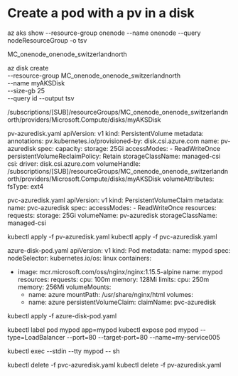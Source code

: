 # Create a pod with a pv in a disk
az aks show --resource-group onenode --name onenode --query nodeResourceGroup -o tsv

MC_onenode_onenode_switzerlandnorth

az disk create \
  --resource-group MC_onenode_onenode_switzerlandnorth \
  --name myAKSDisk \
  --size-gb 25 \
  --query id --output tsv
  

/subscriptions/[SUB]/resourceGroups/MC_onenode_onenode_switzerlandnorth/providers/Microsoft.Compute/disks/myAKSDisk


pv-azuredisk.yaml
apiVersion: v1
kind: PersistentVolume
metadata:
  annotations:
    pv.kubernetes.io/provisioned-by: disk.csi.azure.com
  name: pv-azuredisk
spec:
  capacity:
    storage: 25Gi
  accessModes:
    - ReadWriteOnce
  persistentVolumeReclaimPolicy: Retain
  storageClassName: managed-csi
  csi:
    driver: disk.csi.azure.com
    volumeHandle: /subscriptions/[SUB]/resourceGroups/MC_onenode_onenode_switzerlandnorth/providers/Microsoft.Compute/disks/myAKSDisk
    volumeAttributes:
      fsType: ext4
	  
	  
	  
	 
pvc-azuredisk.yaml
apiVersion: v1
kind: PersistentVolumeClaim
metadata:
  name: pvc-azuredisk
spec:
  accessModes:
    - ReadWriteOnce
  resources:
    requests:
      storage: 25Gi
  volumeName: pv-azuredisk
  storageClassName: managed-csi
  
kubectl apply -f pv-azuredisk.yaml
kubectl apply -f pvc-azuredisk.yaml


azure-disk-pod.yaml
apiVersion: v1
kind: Pod
metadata:
  name: mypod
spec:
  nodeSelector:
    kubernetes.io/os: linux
  containers:
  - image: mcr.microsoft.com/oss/nginx/nginx:1.15.5-alpine
    name: mypod
    resources:
      requests:
        cpu: 100m
        memory: 128Mi
      limits:
        cpu: 250m
        memory: 256Mi
    volumeMounts:
      - name: azure
        mountPath: /usr/share/nginx/html
  volumes:
    - name: azure
      persistentVolumeClaim:
        claimName: pvc-azuredisk
		
kubectl apply -f azure-disk-pod.yaml

kubectl label pod mypod app=mypod
kubectl expose pod mypod --type=LoadBalancer --port=80 --target-port=80 --name=my-service005

kubectl exec --stdin --tty mypod -- sh


kubectl delete -f pvc-azuredisk.yaml
kubectl delete -f pv-azuredisk.yaml
